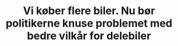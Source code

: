 ---
title: "Vi køber flere biler. Nu bør politikerne knuse problemet med bedre vilkår for delebiler"
article_url : "https://klimamonitor.dk/debat/art8467378/Vi-k%C3%B8ber-flere-biler.-Nu-b%C3%B8r-politikerne-knuse-problemet-med-bedre-vilk%C3%A5r-for-delebiler"
draft: false
image: "images/article/bondam-røhl.png"
publisher : "Klimamonitor"

---